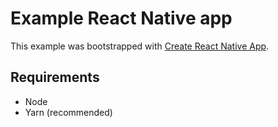 # Example React Native app

This example was bootstrapped with [Create React Native App](https://github.com/react-community/create-react-native-app).

## Requirements
- Node
- Yarn (recommended)
